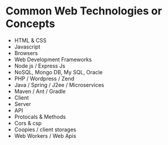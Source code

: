 # Common Web Technologies or Concepts
<ul>
  <li>HTML & CSS</li>
  <li>Javascript</li>
  <li>Browsers</li>
  <li>Web Development Frameworks</li>
  <li>Node js / Express Js</li>
  <li>NoSQL, Mongo DB, My SQL, Oracle</li>
  <li>PHP / Wordpress / Zend</li>
  <li>Java / Spring / J2ee / Microservices</li>
  <li>Maven / Ant / Gradle</li>
  <li>Client</li>
  <li>Server</li>
  <li>API</li>
  <li>Protocals & Methods</li>
  <li>Cors & csp</li>
  <li>Coopies / client storages</li>
  <li>Web Workers / Web Apis</li>
</ul>

